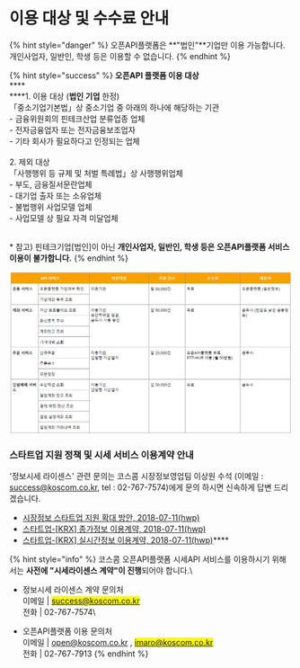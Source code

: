 # 이용 대상 및 수수료 안내

{% hint style="danger" %}
오픈API플랫폼은 **"법인"**기업만 이용 가능합니다. \
개인사업자, 일반인, 학생 등은 이용할 수 없습니다.
{% endhint %}

{% hint style="success" %}
**오픈API 플랫폼 이용 대상** \
****\
****1. 이용 대상 (**법인 기업** 한정) \
「중소기업기본법」상 중소기업 중 아래의 하나에 해당하는 기관 \
\-   금융위원회의 핀테크산업 분류업종 업체 \
\-   전자금융업자 또는 전자금융보조업자 \
\-   기타 회사가 필요하다고 인정되는 업체 \
\
2\. 제외 대상 \
「사행행위 등 규제 및 처벌 특례법」상 사행행위업체 \
\-   부도, 금융질서문란업체 \
\-   대기업 출자 또는 소유업체 \
\-   불법행위 사업모델 업체 \
\-   사업모델 상 필요 자격 미달업체&#x20;

\
\* 참고) 핀테크기업\[법인]이 아닌 **개인사업자, 일반인, 학생 등은 오픈API플랫폼 서비스 이용이 불가합니다.**
{% endhint %}



![](<../../.gitbook/assets/image (66).png>)



### **스타트업 지원 정책 및 시세 서비스 이용계약 안내**

&#x20;'정보시세 라이센스' 관련 문의는 코스콤 시장정보영업팀 이상원 수석 (이메일 : [success@koscom.co.kr](mailto:success@koscom.co.kr), tel : 02-767-7574)에게 문의 하시면 신속하게 답변 드리겠습니다.

* &#x20;[시장정보 스타트업 지원 확대 방안, 2018-07-11(hwp)](https://developers.koscom.co.kr/resources/documentation/Support\_Startup\_Plan-Market\_Information\_180702.hwp)
* &#x20;[스타트업-\[KRX\] 종가정보 이용계약, 2018-07-11(hwp)](https://developers.koscom.co.kr/resources/documentation/Contract\_Startup\_\[KRX]ClosingPrice.hwp)
* &#x20;[스타트업-\[KRX\] 실시간정보 이용계약, 2018-07-11(hwp)](https://developers.koscom.co.kr/resources/documentation/Contract\_Startup\_\[KRX]RealTime.hwp)****

{% hint style="info" %}
코스콤 오픈API플랫폼 시세API 서비스를 이용하시기 위해서는 **사전에  "시세라이센스 계약"이 진행**되어야 합니다.\


* 정보시세 라이센스 계약 문의처\
  이메일   |    <mark style="color:blue;">success@koscom.co.kr</mark>\
  전화       |    02-767-7574\

* 오픈API플랫폼 이용 문의처\
  &#x20;이메일  |    [open@koscom.co.kr](mailto:open@koscom.co.kr) , <mark style="color:blue;">imaro@koscom.co.kr</mark>\
  &#x20;전화      |    02-767-7913
{% endhint %}


